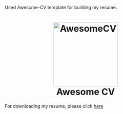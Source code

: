Used Awesome-CV template for building my resume. 

<h1 align="center">
  <a href="https://github.com/posquit0/Awesome-CV" title="AwesomeCV Documentation">
    <img alt="AwesomeCV" src="https://github.com/posquit0/Awesome-CV/raw/master/icon.png" width="200px" height="200px" />
  </a>
  <br />
  Awesome CV
</h1>

For downloading my resume, please click <a href="https://aekhz.com/Resume_AnkitKhare.pdf" target="_blank">here</a>
